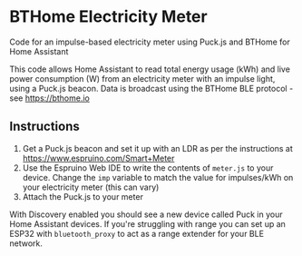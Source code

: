 # BTHome Electricity Meter
Code for an impulse-based electricity meter using Puck.js and BTHome for Home Assistant

This code allows Home Assistant to read total energy usage (kWh) and live power consumption (W) from an electricity meter with an impulse light, using a Puck.js beacon.
Data is broadcast using the BTHome BLE protocol - see https://bthome.io

## Instructions

1. Get a Puck.js beacon and set it up with an LDR as per the instructions at https://www.espruino.com/Smart+Meter
2. Use the Espruino Web IDE to write the contents of `meter.js` to your device. Change the `imp` variable to match the value for impulses/kWh on your electricity meter (this can vary)
3. Attach the Puck.js to your meter

With Discovery enabled you should see a new device called Puck in your Home Assistant devices. If you're struggling with range you can set up an ESP32 with `bluetooth_proxy` to act as a range extender for your BLE network.
